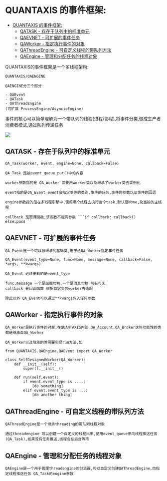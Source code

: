 # QUANTAXIS 的事件框架:
<!-- TOC -->

- [QUANTAXIS 的事件框架:](#quantaxis-的事件框架)
    - [QATASK - 存在于队列中的标准单元](#qatask---存在于队列中的标准单元)
    - [QAEVNET - 可扩展的事件任务](#qaevnet---可扩展的事件任务)
    - [QAWorker - 指定执行事件的对象](#qaworker---指定执行事件的对象)
    - [QAThreadEngine - 可自定义线程的带队列方法](#qathreadengine---可自定义线程的带队列方法)
    - [QAEngine - 管理和分配任务的线程对象](#qaengine---管理和分配任务的线程对象)

<!-- /TOC -->

QUANTAXIS的事件框架是一个多线程架构:

```QUANTAXIS
QUANTAXIS/QAENGINE

QAENGINE分三个部分

- QAEvent
- QATask
- QAThreadEngine
(可扩展 ProcessEngine/AsyncioEngine)
```

事件的核心可以简单理解为一个带队列的线程(进程/协程),将事件分类,做成生产者消费者模式,通过队列传递任务


![](http://osnhakmay.bkt.clouddn.com/QUANTAXISEvent.png)

## QATASK - 存在于队列中的标准单元

```QUANTAXIS
QA_Task(worker, event, engine=None, callback=False)

QA_Task 是被event_queue.put()中的内容

worker参数指的是 QA_Worker 需要用worker类以及继承了worker类去实例化

event指的是QA_Event event会指定事件的类别,事件的任务,事件的参数以及事件的回调

engine参数指的是在多线程引擎中,使用哪个线程去执行这个task,默认是None,及当前的主线程

callback 是回调函数,该函数不能有参数 ```if callback: callback() else:pass```

```
## QAEVNET - 可扩展的事件任务

```QUANTAXIS
QA_Event是一个可以被继承的基础类,用于给QA_Worker指定事件任务

QA_Event(event_type=None, func=None, message=None, callback=False, *args, **kwargs)

QA_Event 必须要有的是event_type

func,message 一个是函数句柄,一个是消息句柄 可有可无
callback 是回调函数 根据自定义的worker去适配

除此以外 QA_Event可以通过**kwargs传入任何参数 

```

## QAWorker - 指定执行事件的对象
```QUANTAXIS
QA_Worker是执行事件的对象,在QUANTAXIS内部 QA_Account,QA_Broker这些功能性的类都是继承自QA_Worker

QA_Worker以及继承的类需要实现run方法,如

from QUANTAXIS.QAEngine.QAEvent import QA_Worker

class SelfDesignedWorker(QA_Worker):
    def __init__(self):
        super().__init__()

    def run(self,event):
        if event.event_type is ....:
            [do something]
        elif event.event_type is ...:
            [do another thing]
```

## QAThreadEngine - 可自定义线程的带队列方法

```QUANTAXIS
QAThreadEngine是一个继承threading的带队列线程对象

通过threadengine 可以创建一个自定义的线程出来,使用event_queue来向线程推送任务(QA_Task),如果没有任务推送,线程会在后台等待
```
## QAEngine - 管理和分配任务的线程对象

```QUANTAXIS
QAEngine是一个用于管理threadengine的分派器,可以自定义创建QAThreadEngine,向指定线程推送任务 QA_Task的engine参数
```


